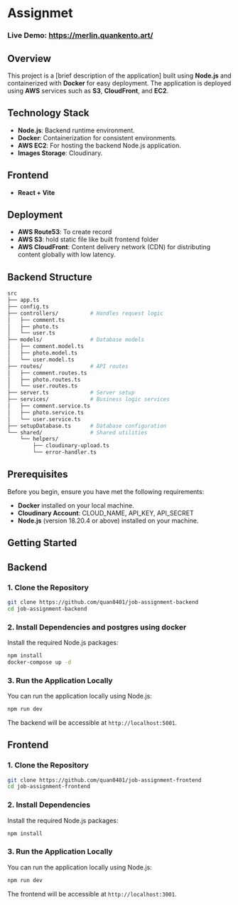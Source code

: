 # Assignmet

### Live Demo: https://merlin.quankento.art/

## Overview

This project is a [brief description of the application] built using **Node.js** and containerized with **Docker** for easy deployment. The application is deployed using **AWS** services such as **S3**, **CloudFront**, and **EC2**.

## Technology Stack

- **Node.js**: Backend runtime environment.
- **Docker**: Containerization for consistent environments.
- **AWS EC2**: For hosting the backend Node.js application.
- **Images Storage**: Cloudinary.

## Frontend

- **React + Vite**

## Deployment

- **AWS Route53**: To create record
- **AWS S3**: hold static file like built frontend folder
- **AWS CloudFront**: Content delivery network (CDN) for distributing content globally with low latency.

## Backend Structure

```bash
src
├── app.ts
├── config.ts
├── controllers/          # Handles request logic
│   ├── comment.ts
│   ├── photo.ts
│   └── user.ts
├── models/               # Database models
│   ├── comment.model.ts
│   ├── photo.model.ts
│   └── user.model.ts
├── routes/               # API routes
│   ├── comment.routes.ts
│   ├── photo.routes.ts
│   └── user.routes.ts
├── server.ts             # Server setup
├── services/             # Business logic services
│   ├── comment.service.ts
│   ├── photo.service.ts
│   └── user.service.ts
├── setupDatabase.ts      # Database configuration
└── shared/               # Shared utilities
    └── helpers/
        ├── cloudinary-upload.ts
        └── error-handler.ts
```

## Prerequisites

Before you begin, ensure you have met the following requirements:

- **Docker** installed on your local machine.
- **Cloudinary Account**: CLOUD_NAME, API_KEY, API_SECRET
- **Node.js** (version 18.20.4 or above) installed on your machine.

## Getting Started

## Backend

### 1. Clone the Repository

```bash
git clone https://github.com/quan0401/job-assignment-backend
cd job-assignment-backend
```

### 2. Install Dependencies and postgres using docker

Install the required Node.js packages:

```bash
npm install
docker-compose up -d
```

### 3. Run the Application Locally

You can run the application locally using Node.js:

```bash
npm run dev
```

The backend will be accessible at `http://localhost:5001`.

## Frontend

### 1. Clone the Repository

```bash
git clone https://github.com/quan0401/job-assignment-frontend
cd job-assignment-frontend
```

### 2. Install Dependencies

Install the required Node.js packages:

```bash
npm install
```

### 3. Run the Application Locally

You can run the application locally using Node.js:

```bash
npm run dev
```

The frontend will be accessible at `http://localhost:3001`.

